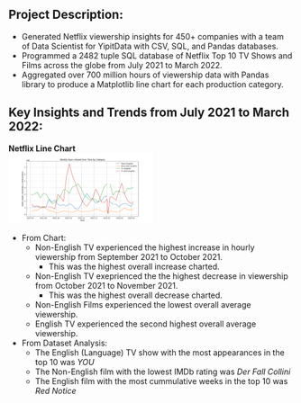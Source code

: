 ## Project Description: 
* Generated Netflix viewership insights for 450+ companies with a team of Data Scientist for YipitData with CSV, SQL, and Pandas databases.
* Programmed a 2482 tuple SQL database of Netflix Top 10 TV Shows and Films across the globe from July 2021 to March 2022.
* Aggregated over 700 million hours of viewership data with Pandas library to produce a Matplotlib line chart for each production category.
## Key Insights and Trends from July 2021 to March 2022: 
**Netflix Line Chart** </br>
<img src = "Netflix Line Chart.png" alt = "Netflix Chart" title = "Netflix Line Chart" width = "256"/>


* From Chart:
  * Non-English TV experienced the highest increase in hourly viewership from September 2021 to October 2021.
    * This was the highest overall increase charted.
  * Non-English TV exeprienced the the highest decrease in viewership from October 2021 to November 2021.
    * This was the highest overall decrease charted.
  * Non-English Films experienced the lowest overall average viewership.
  * English TV experienced the second highest overall average viewership.
* From Dataset Analysis:
  * The English (Language) TV show with the most appearances in the top 10 was _YOU_
  * The Non-English film with the lowest IMDb rating was _Der Fall Collini_
  * The English film with the most cummulative weeks in the top 10 was _Red Notice_
  
